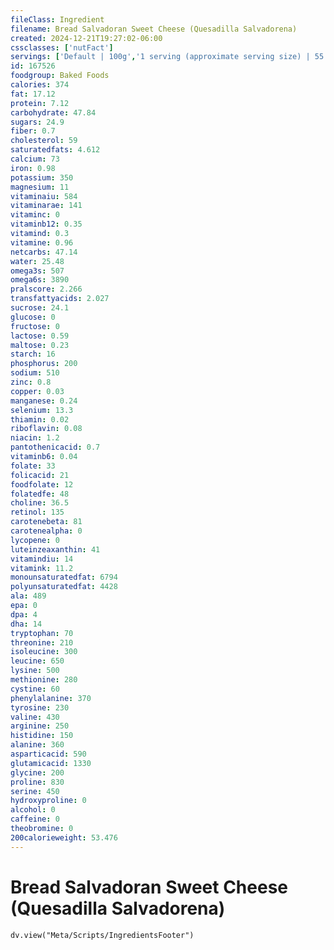 ```yaml
---
fileClass: Ingredient
filename: Bread Salvadoran Sweet Cheese (Quesadilla Salvadorena)
created: 2024-12-21T19:27:02-06:00
cssclasses: ['nutFact']
servings: ['Default | 100g','1 serving (approximate serving size) | 55','1 cake square (average weight of whole item) | 399']
id: 167526
foodgroup: Baked Foods
calories: 374
fat: 17.12
protein: 7.12
carbohydrate: 47.84
sugars: 24.9
fiber: 0.7
cholesterol: 59
saturatedfats: 4.612
calcium: 73
iron: 0.98
potassium: 350
magnesium: 11
vitaminaiu: 584
vitaminarae: 141
vitaminc: 0
vitaminb12: 0.35
vitamind: 0.3
vitamine: 0.96
netcarbs: 47.14
water: 25.48
omega3s: 507
omega6s: 3890
pralscore: 2.266
transfattyacids: 2.027
sucrose: 24.1
glucose: 0
fructose: 0
lactose: 0.59
maltose: 0.23
starch: 16
phosphorus: 200
sodium: 510
zinc: 0.8
copper: 0.03
manganese: 0.24
selenium: 13.3
thiamin: 0.02
riboflavin: 0.08
niacin: 1.2
pantothenicacid: 0.7
vitaminb6: 0.04
folate: 33
folicacid: 21
foodfolate: 12
folatedfe: 48
choline: 36.5
retinol: 135
carotenebeta: 81
carotenealpha: 0
lycopene: 0
luteinzeaxanthin: 41
vitamindiu: 14
vitamink: 11.2
monounsaturatedfat: 6794
polyunsaturatedfat: 4428
ala: 489
epa: 0
dpa: 4
dha: 14
tryptophan: 70
threonine: 210
isoleucine: 300
leucine: 650
lysine: 500
methionine: 280
cystine: 60
phenylalanine: 370
tyrosine: 230
valine: 430
arginine: 250
histidine: 150
alanine: 360
asparticacid: 590
glutamicacid: 1330
glycine: 200
proline: 830
serine: 450
hydroxyproline: 0
alcohol: 0
caffeine: 0
theobromine: 0
200calorieweight: 53.476
---
```


# Bread Salvadoran Sweet Cheese (Quesadilla Salvadorena)

```dataviewjs
dv.view("Meta/Scripts/IngredientsFooter")
```